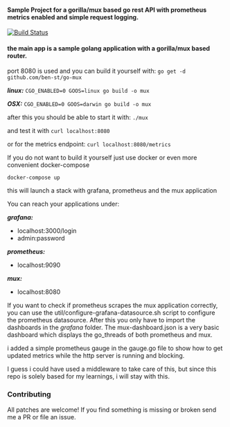 #### Sample Project for a gorilla/mux based go rest API with prometheus metrics enabled and simple request logging.

[![Build Status](https://travis-ci.org/hendrikstill/go-mux.svg?branch=master)](https://travis-ci.org/hendrikstill/go-mux)

#### the main app is a sample golang application with a gorilla/mux based router.
port 8080 is used and you can build it yourself with:
`go get -d github.com/ben-st/go-mux`

***linux:***
`CGO_ENABLED=0 GOOS=linux go build -o mux`

***OSX:***
`CGO_ENABLED=0 GOOS=darwin go build -o mux`

after this you should be able to start it with:
`./mux`

and test it with
`curl localhost:8080`

or for the metrics endpoint:
`curl localhost:8080/metrics`

If you do not want to build it yourself just use docker or even more convenient docker-compose

`docker-compose up`

this will launch a stack with grafana, prometheus and the mux application

You can reach your applications under:

***grafana:***
  - localhost:3000/login
  - admin:password

***prometheus:***
  - localhost:9090

***mux:***
  - localhost:8080

If you want to check if prometheus scrapes the mux application correctly,
you can use the util/configure-grafana-datasource.sh script to configure the prometheus datasource.
After this you only have to import the dashboards in the *grafana* folder.
The mux-dashboard.json is a very basic dashboard which displays the go_threads of both prometheus and mux.

i added a simple prometheus gauge in the gauge.go file to show how to get updated metrics while the http server is running and blocking.

I guess i could have used a middleware to take care of this, but since this repo is solely based for my learnings, i will stay with this.


### Contributing

All patches are welcome!
If you find something is missing or broken send me a PR or file an issue.
